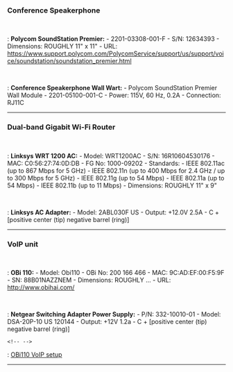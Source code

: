 ### Conference Speakerphone

 

:   **Polycom SoundStation Premier:**
    -   2201-03308-001-F
    -   S/N: 12634393
    -   Dimensions: ROUGHLY 11" x 11"
    -   URL:
        <https://www.support.polycom.com/PolycomService/support/us/support/voice/soundstation/soundstation_premier.html>

 

:   **Conference Speakerphone Wall Wart:**
    -   Polycom SoundStation Premier Wall Module
    -   2201-05100-001-C
    -   Power: 115V, 60 Hz, 0.2A
    -   Connection: RJ11C

------------------------------------------------------------------------

### Dual-band Gigabit Wi-Fi Router

 

:   **Linksys WRT 1200 AC:**
    -   Model: WRT1200AC
    -   S/N: 16R10604530176
    -   MAC: C0:56:27:74:0D:DB
    -   FG No: 1000-09202
    -   Standards:
        -   IEEE 802.11ac (up to 867 Mbps for 5 GHz)
        -   IEEE 802.11n (up to 400 Mbps for 2.4 GHz / up to 300 Mbps
            for 5 GHz)
        -   IEEE 802.11g (up to 54 Mbps)
        -   IEEE 802.11a (up to 54 Mbps)
        -   IEEE 802.11b (up to 11 Mbps)
    -   Dimensions: ROUGHLY 11" x 9"

 

:   **Linksys AC Adapter:**
    -   Model: 2ABL030F US
    -   Output: +12.0V 2.5A - C + \[positive center (tip) negative
        barrel (ring)\]

------------------------------------------------------------------------

### VoIP unit

 

:   **OBi 110:**
    -   Model: Obi110
    -   OBi No: 200 166 466
    -   MAC: 9C:AD:EF:00:F5:9F
    -   SN: 88B01NAZZNEM
    -   Dimensions: ROUGHLY ...
    -   URL: <http://www.obihai.com/>

 

:   **Netgear Switching Adapter Power Supply:**
    -   P/N: 332-10010-01
    -   Model: DSA-20P-10 US 120144
    -   Output: +12V 1.2a - C + \[positive center (tip) negative barrel
        (ring)\]

```{=html}
<!-- -->
```

:   [OBi110 VoIP setup](OBi110_VoIP_setup)

------------------------------------------------------------------------
